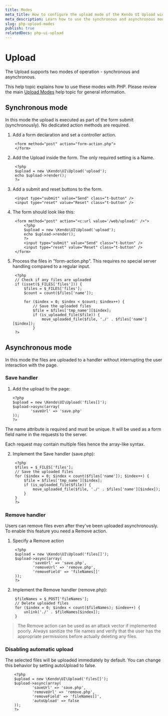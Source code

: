 ```yaml
---
title: Modes
meta_title: How to configure the upload mode of the Kendo UI Upload widget
meta_description: Learn how to use the synchronous and asynchronous modes of Kendo UI Upload for PHP, handle save and remove requests.
slug: php-upload-modes
publish: true
relatedDocs: php-ui-upload
---
```


# Upload

The Upload supports two modes of operation - synchronous and asynchronous.

This help topic explains how to use these modes with PHP.
Please review the main [Upload Modes](/getting-started/web/upload/modes) help topic for general information.

## Synchronous mode

In this mode the upload is executed as part of the form submit (synchronously). No dedicated action methods are required.

1. Add a form declaration and set a controller action.

        <form method="post" action="form-action.php">
        </form>

2. Add the Upload inside the form. The only required setting is a Name.

        <?php
        $upload = new \Kendo\UI\Upload('upload');
        echo $upload->render();
        ?>

3. Add a submit and reset buttons to the form.

        <input type="submit" value="Send" class="t-button" />
        <input type="reset" value="Reset" class="t-button" />

4. The form should look like this:

        <form method="post" action="<c:url value='/web/upload/' />">
            <?php
            $upload = new \Kendo\UI\Upload('upload');
            echo $upload->render();
            ?>
            <input type="submit" value="Send" class="t-button" />
            <input type="reset" value="Reset" class="t-button" />
        </form>

5. Process the files in "form-action.php". This requires no special server handling compared to a regular input.

        <?php
        // Check if any files are uploaded
        if (isset($_FILES['files'])) {
            $files = $_FILES['files'];
            $count = count($files['name']);

            for ($index = 0; $index < $count; $index++) {
                // Save the uploaded files
                $file = $files['tmp_name'][$index];
                if (is_uploaded_file($file)) {
                    move_uploaded_file($file, './' . $files['name'][$index]);
                }
        ?>

## Asynchronous mode

In this mode the files are uploaded to a handler without interrupting the user interaction with the page.

### Save handler

1.  Add the upload to the page:

        <?php
        $upload = new \Kendo\UI\Upload('files[]');
        $upload->async(array(
                'saveUrl' => 'save.php'
        ));
        ?>

The name attribute is required and must be unique. It will be used as a form field name in the requests to the server.

Each request may contain multiple files hence the array-like syntax.

2. Implement the Save handler (save.php):

        <?php
        $files = $_FILES['files'];
        // Save the uploaded files
        for ($index = 0; $index < count($files['name']); $index++) {
            $file = $files['tmp_name'][$index];
            if (is_uploaded_file($file)) {
                move_uploaded_file($file, './' . $files['name'][$index]);
            }
        }
        ?>

### Remove handler

Users can remove files even after they've been uploaded asynchronously. To enable this feature you need a Remove action.

1. Specify a Remove action

        <?php
        $upload = new \Kendo\UI\Upload('files[]');
        $upload->async(array(
                'saveUrl' => 'save.php',
                'removeUrl' => 'remove.php',
                'removeField' => 'fileNames[]'
        ));
        ?>

2. Implement the Remove handler (remove.php):

        $fileNames = $_POST['fileNames'];
        // Delete uploaded files
        for ($index = 0; $index < count($fileNames); $index++) {
            unlink('./' . $fileNames[$index]);
        }

> The Remove action can be used as an attack vector if implemented poorly. Always sanitize the file names and verify that the user has the appropriate permissions before actually deleting any files.

### Disabling automatic upload

The selected files will be uploaded immediately by default. You can change this behavior by setting autoUpload to false.

        <?php
        $upload = new \Kendo\UI\Upload('files[]');
        $upload->async(array(
                'saveUrl' => 'save.php',
                'removeUrl' => 'remove.php',
                'removeField' => 'fileNames[]',
                'autoUpload' => false
        ));
        ?>

